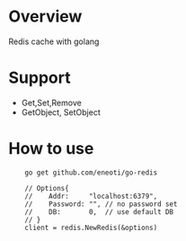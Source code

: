 # Overview
Redis cache with golang
# Support
* Get,Set,Remove
* GetObject, SetObject

# How to use
```
    go get github.com/eneoti/go-redis
```

``` 
    // Options{
    //    Addr:     "localhost:6379",
    //    Password: "", // no password set
    //    DB:       0,  // use default DB
    // }
    client = redis.NewRedis(&options)
```
